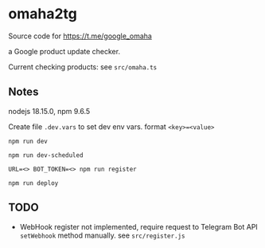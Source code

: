 # omaha2tg

Source code for https://t.me/google_omaha

a Google product update checker.

Current checking products: see `src/omaha.ts`

## Notes

nodejs 18.15.0, npm 9.6.5

Create file `.dev.vars` to set dev env vars. format `<key>=<value>`

`npm run dev`

`npm run dev-scheduled`

`URL=<> BOT_TOKEN=<> npm run register`

`npm run deploy`

## TODO

- WebHook register not implemented, require request to Telegram Bot API `setWebhook` method manually. see `src/register.js`
